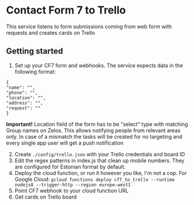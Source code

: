# Contact Form 7 to Trello

This service listens to form submissions coming from web form with requests and creates cards on Trello

## Getting started

1. Set up your CF7 form and webhooks. The service expects data in the following format:
```
{
"name": "",
"phone": "",
"location": "",
"address": "",
"request": ""
}
```
**Important!**
Location field of the form has to be "select" type with matching Group names on Zelos. This allows notifying people from relevant areas only. In case of a mismatch the tasks will be created for no targeting and every single app user will get a push notification

2. Create `./config/trello.json` with your Trello credentials and board ID
3. Edit the regex patterns in index.js that clean up mobile numbers. They are configured for Estonian format by default.
4. Deploy the cloud function, or run it however you like, I'm not a cop. For Google Cloud: `gcloud functions deploy cf7_to_trello --runtime nodejs8 --trigger-http --region europe-west1`
5. Point CF7 webhook to your cloud function URL
6. Get cards on Trello board